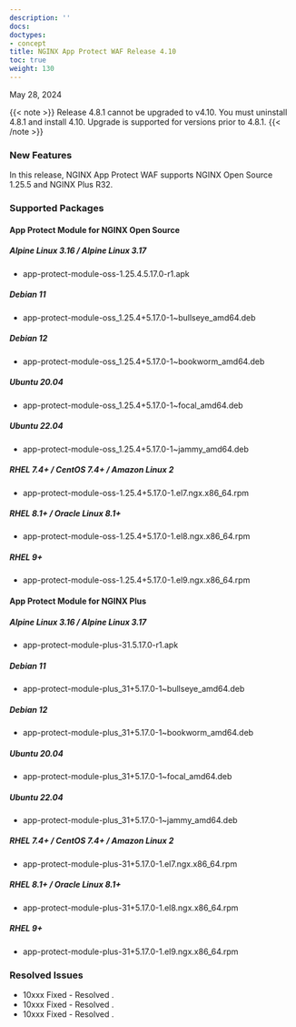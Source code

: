 ```yaml
---
description: ''
docs: 
doctypes:
- concept
title: NGINX App Protect WAF Release 4.10
toc: true
weight: 130
---
```


May 28, 2024

{{< note >}}
Release 4.8.1 cannot be upgraded to v4.10.  You must uninstall 4.8.1 and install 4.10.  Upgrade is supported for versions prior to 4.8.1.
{{< /note >}}

### New Features

In this release, NGINX App Protect WAF supports NGINX Open Source 1.25.5 and NGINX Plus R32.


### Supported Packages

#### App Protect Module for NGINX Open Source

##### Alpine Linux 3.16 / Alpine Linux 3.17

- app-protect-module-oss-1.25.4.5.17.0-r1.apk

##### Debian 11

- app-protect-module-oss_1.25.4+5.17.0-1~bullseye_amd64.deb

##### Debian 12

- app-protect-module-oss_1.25.4+5.17.0-1~bookworm_amd64.deb

##### Ubuntu 20.04

- app-protect-module-oss_1.25.4+5.17.0-1~focal_amd64.deb

##### Ubuntu 22.04

- app-protect-module-oss_1.25.4+5.17.0-1~jammy_amd64.deb

##### RHEL 7.4+ / CentOS 7.4+ / Amazon Linux 2

- app-protect-module-oss-1.25.4+5.17.0-1.el7.ngx.x86_64.rpm

##### RHEL 8.1+ / Oracle Linux 8.1+

- app-protect-module-oss-1.25.4+5.17.0-1.el8.ngx.x86_64.rpm

##### RHEL 9+

- app-protect-module-oss-1.25.4+5.17.0-1.el9.ngx.x86_64.rpm

#### App Protect Module for NGINX Plus

##### Alpine Linux 3.16 / Alpine Linux 3.17

- app-protect-module-plus-31.5.17.0-r1.apk

##### Debian 11

- app-protect-module-plus_31+5.17.0-1~bullseye_amd64.deb

##### Debian 12

- app-protect-module-plus_31+5.17.0-1~bookworm_amd64.deb

##### Ubuntu 20.04

- app-protect-module-plus_31+5.17.0-1~focal_amd64.deb

##### Ubuntu 22.04

- app-protect-module-plus_31+5.17.0-1~jammy_amd64.deb

##### RHEL 7.4+ / CentOS 7.4+ / Amazon Linux 2

- app-protect-module-plus-31+5.17.0-1.el7.ngx.x86_64.rpm

##### RHEL 8.1+ / Oracle Linux 8.1+

- app-protect-module-plus-31+5.17.0-1.el8.ngx.x86_64.rpm

##### RHEL 9+

- app-protect-module-plus-31+5.17.0-1.el9.ngx.x86_64.rpm

### Resolved Issues

- 10xxx Fixed -  Resolved .
- 10xxx Fixed - Resolved .
- 10xxx Fixed - Resolved .